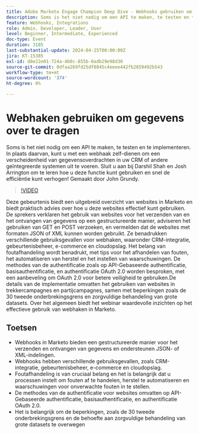 ```yaml
---
title: Adobe Marketo Engage Champion Deep Dive - Webhooks gebruiken om gegevens over te brengen
description: Soms is het niet nodig om een API te maken, te testen en te implementeren. In plaats daarvan, kunt u met een webhaak zelf-dienen om een verscheidenheid van gegevensoverdrachten in uw CRM of andere geïntegreerde systemen uit te voeren. Sluit u aan bij Darshil Shah en Josh Arrington om te leren hoe u deze functie kunt gebruiken en snel de efficiëntie kunt verhogen! Gemaakt door John Grundy.
feature: Webhooks, Integrations
role: Admin, Developer, Leader, User
level: Beginner, Intermediate, Experienced
doc-type: Event
duration: 3185
last-substantial-update: 2024-04-25T00:00:00Z
jira: KT-15385
exl-id: d8e22e01-724a-4b0c-855b-0adb29e98d30
source-git-commit: 0dfaa269fd25df0845c4eeee442fb2859492b543
workflow-type: tm+mt
source-wordcount: '374'
ht-degree: 0%

---
```


# Webhaken gebruiken om gegevens over te dragen

Soms is het niet nodig om een API te maken, te testen en te implementeren. In plaats daarvan, kunt u met een webhaak zelf-dienen om een verscheidenheid van gegevensoverdrachten in uw CRM of andere geïntegreerde systemen uit te voeren. Sluit u aan bij Darshil Shah en Josh Arrington om te leren hoe u deze functie kunt gebruiken en snel de efficiëntie kunt verhogen! Gemaakt door John Grundy.

>[!VIDEO](https://video.tv.adobe.com/v/3428687/?learn=on)

Deze gebeurtenis biedt een uitgebreid overzicht van websites in Marketo en biedt praktisch advies over hoe u deze websites effectief kunt gebruiken. De sprekers verklaren het gebruik van websites voor het verzenden van en het ontvangen van gegevens op een gestructureerde manier, adviseren het gebruiken van GET en POST verzoeken, en vermelden dat de websites met formaten JSON of XML kunnen worden gebruikt. Ze benadrukken verschillende gebruiksgevallen voor webhaken, waaronder CRM-integratie, gebeurtenisbeheer, e-commerce en cloudopslag. Het belang van foutafhandeling wordt benadrukt, met tips voor het afhandelen van fouten, het automatiseren van herstel en het instellen van waarschuwingen. De methodes van de authentificatie zoals op API-Gebaseerde authentificatie, basisauthentificatie, en authentificatie OAuth 2.0 worden besproken, met een aanbeveling om OAuth 2.0 voor betere veiligheid te gebruiken.De details van de implementatie omvatten het gebruiken van websites in trekkercampagnes en partijcampagnes, samen met beperkingen zoals de 30 tweede onderbrekingsgrens en zorgvuldige behandeling van grote datasets. Over het algemeen biedt het webinar waardevolle inzichten op het effectieve gebruik van webhaken in Marketo.

## Toetsen

* Webhooks in Marketo bieden een gestructureerde manier voor het verzenden en ontvangen van gegevens en ondersteunen JSON- of XML-indelingen.
* Webhooks hebben verschillende gebruiksgevallen, zoals CRM-integratie, gebeurtenisbeheer, e-commerce en cloudopslag.
* Foutafhandeling is van cruciaal belang en het is belangrijk dat u processen instelt om fouten af te handelen, herstel te automatiseren en waarschuwingen voor onverwachte fouten in te stellen.
* De methodes van de authentificatie voor websites omvatten op API-Gebaseerde authentificatie, basisauthentificatie, en authentificatie OAuth 2.0.
* Het is belangrijk om de beperkingen, zoals de 30 tweede onderbrekingsgrens en de behoefte aan zorgvuldige behandeling van grote datasets te overwegen
